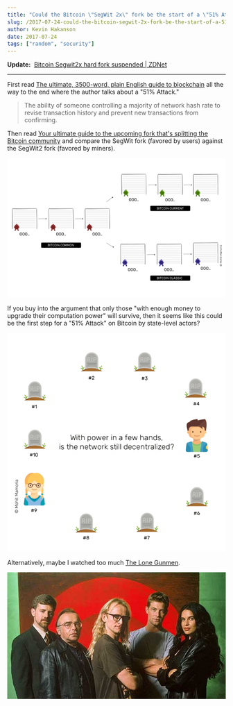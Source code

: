 ```yaml
---
title: "Could the Bitcoin \"SegWit 2x\" fork be the start of a \"51% Attack\"?"
slug: /2017-07-24-could-the-bitcoin-segwit-2x-fork-be-the-start-of-a-51-attack
author: Kevin Hakanson
date: 2017-07-24
tags: ["random", "security"]
---
```

**Update:**  [Bitcoin Segwit2x hard fork suspended | ZDNet](http://www.zdnet.com/article/bitcoin-segwit2x-hard-fork-suspended/)

---

First read [The ultimate, 3500-word, plain English guide to blockchain](https://thenextweb.com/evergreen/2017/07/04/ultimate-3500-word-plain-english-guide-blockchain/) all the way to the end where the author talks about a "51% Attack."

> The ability of someone controlling a majority of network hash rate to revise transaction history and prevent new transactions from confirming.

Then read [Your ultimate guide to the upcoming fork that's splitting the Bitcoin community](https://thenextweb.com/contributors/2017/07/24/ultimate-guide-upcoming-fork-thats-splitting-bitcoin-community/) and compare the SegWit fork (favored by users) against the SegWit2 fork (favored by miners).

![](images/pastedImage_3.png)

If you buy into the argument that only those "with enough money to upgrade their computation power" will survive, then it seems like this could be the first step for a "51% Attack" on Bitcoin by state-level actors?

![](images/pastedImage_2.png)

Alternatively, maybe I watched too much [The Lone Gunmen](http://www.imdb.com/title/tt0243069/).

![The Lone Gunmen](images/1220268.jpeg)